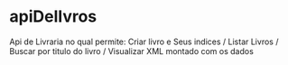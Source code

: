 # apiDelIvros
Api  de Livraria no qual permite: Criar livro e Seus indices / Listar Livros / Buscar por titulo  do livro /  Visualizar XML montado com os dados
